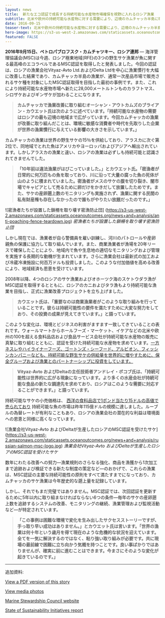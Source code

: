 ```yaml
---
layout: news
title:  新たなエコ認証で成長する持続可能な水産物市場確保を視野に入れるロシア漁業
subtitle: 北米や欧州の持続可能な水産物に対する需要により、辺境のカムチャッカ半島に環境的な変化
date: 2016-09-15
teaser-text: 北米や欧州の持続可能な水産物に対する需要により、辺境のカムチャッカ半島に環境的な変化
hero-image: https://s3-us-west-2.amazonaws.com/staticassets.oceanoutcomes.org/news+and+analysis/hero+images/west-kam-certification-hero.jpg
featured: FALSE
---
```

**2016年9月15日、ペトロパブロフスク・カムチャツキー、ロシア連邦** ― 海洋管理協議会(MSC)は今週、ロシア極東地域(RFE)の3つの野生サケ漁業が魚に関する最高峰のエコラベルであるMSC認証を取得したと発表しました。今回の認証は、ロシアの漁業会社Vityaz-Avto Ltd.およびDelta Ltdを中心に漁業慣行を大幅に改善した結果であり、カムチャッカ半島の漁業が、通常一次産品市場で販売されるサケ種を対象にしたMSC認証取得を目指した最初の事例です。また、これにより持続可能な水産物市場へ新たに28,000メートルトンものカラフトマス、シロザケおよびギンザケが加わることになります。

> **カムチャッカで漁業改善に取り組むオーシャン・アウトカムズのブライアン・カウエット氏は次のように述べています。「持続可能な水産物の需要はロシアの最も辺境の地域まで広がっています。今回カムチャッカの漁業が改善に取り組んだことは、環境に敏感な消費者や時代を先取りした企業が世界の漁業慣行に与えている影響の大きさを示しています。」** 

カムチャッカの漁業は世界の野生サケの15％を供給しており、アラスカに次ぐ第2位で、同地域でとれた魚はアメリカやヨーロッパおよびアジアへ輸出されています。しかしアラスカの漁業と違い、ロシアの漁業は必ずしも持続可能と認識されてきませんでした。

> **「10年前は違法漁業がはびこっていました。」とカウエット氏。「密漁者が日常的に何万匹もの魚を取っており、川に沿って大量の腐った魚の死体が山のように積まれていました。密漁者がメスのサケの腹を切り裂き、闇市場でキャビアとして売るために卵だけをかきだして放置したためです。また、サケの産卵遡上数のモニタリングも実施されず、漁業に関する民間の私有財産権も存在しなかったので誰もがやりたい放題だったのです。」**

![密漁者たちが設置した鎖柵を取り壊す密漁防止団]
(https://s3-us-west-2.amazonaws.com/staticassets.oceanoutcomes.org/news+and+analysis/anti-poaching-fence-teardown.jpg)
*密漁者たちが設置した鎖柵を取り壊す密漁防止団*

しかし現在では、漁業者が自ら警備員を雇い訓練し、河川のパトロールや産卵親魚の保護に協力して取り組んでいます。また、商業漁業者が漁場を20年リースで確保したことにより、地域内で魚や生息地の適切なモニタリングおよび管理を実施する長期的な動機が生まれています。さらに漁業会社は最新式の加工および冷蔵冷凍施設に何百万ドルも投資しました。このような付加価値を高める改善により、地域経済も恩恵を受けています。

2008年以降、4つのロシアのサケ漁業およびオホーツク海のスケトウダラ漁がMSC認証を取得するとともに、ロシアのカニおよびタラ漁もより持続可能な漁業を目指し、正式に漁業改善プロジェクトを立ち上げました。

> **カウエット氏は、「重要なのは商業漁業者がこのような取り組みを行っていることです。彼らは持続可能性の要件を満たすために大変な努力をしており、その投資の成果が見えてきています。」と語っています。**

このような変化は、環境とビジネスの利害がますます一致してきていることの表れです。ウォールマートからホールフーズ・マーケット、イケアなどの北米や欧州の100を超える食料品店および食品サービス会社が持続可能な水産物の販売に真摯に取り組むとともに、認証を受けた持続可能な水産物を求めています。<a href="http://salmonfippartnership.org/" target="_blank">一方ネスレやハイライナーフーズ、ゴートンズ・シーフード、アルビオン、フィッシンカンパニーなども、持続可能な野生サケの供給量を世界的に増やすために、保全グループおよび漁業とのパートナーシップに投資をしています。
</a>

> **Vityaz-Avto およびDeltaの主任技術者アンドレイ・ボコブ氏は、「持続可能性は世界的に広がる現象になっています。より多くの水産会社が持続可能な食品の新たな調達先を求めており、ロシアはこのような需要に対応することができます。」と語っています。**

持続可能なサケの小売価格は、 <a href="http://www.iisd.org/sites/default/files/publications/ssi-blue-economy-2016.pdf" target="_blank">西洋の食料品店で1ポンド当たり15ドルの高値で売られており</a> 持続可能な魚の市場は昨年115億ドルの規模に達しました。ルーブルの為替レートが有利なこともあり、ロシアの漁業会社の潜在的な利益は環境面への恩恵と同様に高くなっています。

![漁業会社Vityaz-Avto およびDeltaが生産したロシアのMSC認証を受けたサケ]
(https://s3-us-west-2.amazonaws.com/staticassets.oceanoutcomes.org/news+and+analysis/russian-salmon-msc-logo.jpg)
*漁業会社Vityaz-Avto およびDeltaが生産したロシアのMSC認証を受けたサケ*

数年にわたる改善への努力―漁業規則のさらなる強化、商品を漁獲から1次加工まで追跡および検証できる新たな制度の策定など―のおかげで、これらの漁業は、MSC認証の主要な持続可能性の原則をすべて満たすまでになっており、カムチャッカのサケ漁業は今年歴史的な遡上量を記録しています。

しかし、それでもまだ完璧ではありません。MSC認証では、次回認証を更新するために5年以内に取り組まなければならない6つの条件―毎年のサケの産卵遡上数を追跡するシステムの改善、モニタリングの継続、漁業管理および監視活動など―が特定されています。

> **「この事例は困難な環境で変化を生み出したサクセスストーリーですが、手っ取り早い成功はありません。」とカウエット氏は言います。「世界の漁業は何十年という歳月を得て現在のような危機的な状況を迎えています。全てを一気に解決するのではなく、粘り強い取り組みが必要です。共に現場の最前線で困難に立ち向かう気概を持つことです。良い事ばかりではありませんが、確実に前に進むことはできます。今まさにそのような変化が起きているのです。」**

_____

追加資料:

<a href="https://s3-us-west-2.amazonaws.com/staticassets.oceanoutcomes.org/news+and+analysis/WesternKamchatkaCertificationAnnouncementPressReleaseSeptember2016.pdf" target="_blank">View a PDF version of this story</a> 

<a href="https://drive.google.com/drive/folders/0B4Gx7d8EWmmJTExvQnpwYkxYbjQ" target="_blank">View media photos</a> 

<a href="https://www.msc.org/track-a-fishery/fisheries-in-the-program/in-assessment/pacific/va-delta-kamchatka-salmon/" target="_blank">Marine Stewardship Council website</a> 

<a href="http://www.iisd.org/sites/default/files/publications/ssi-blue-economy-2016.pdf" target="_blank">State of Sustainability Initiatives report</a> 
